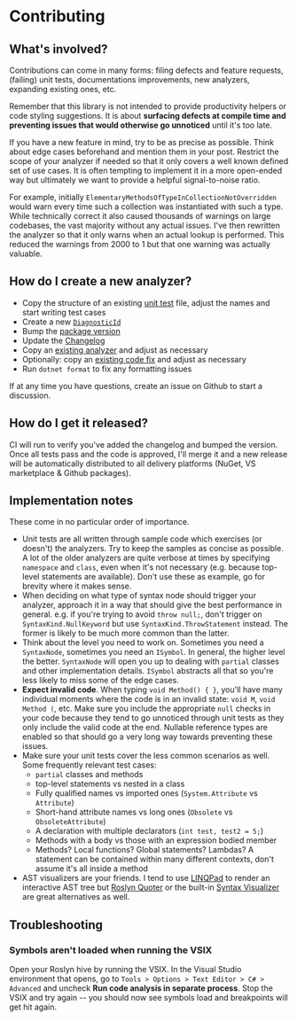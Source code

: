 # Contributing

## What's involved?
Contributions can come in many forms: filing defects and feature requests, (failing) unit tests, documentations improvements, new analyzers, expanding existing ones, etc.

Remember that this library is not intended to provide productivity helpers or code styling suggestions. It is about **surfacing defects at compile time and preventing issues that would otherwise go unnoticed** until it's too late.

If you have a new feature in mind, try to be as precise as possible. Think about edge cases beforehand and mention them in your post. Restrict the scope of your analyzer if needed so that it only covers a well known defined set of use cases. It is often tempting to implement it in a more open-ended way but ultimately we want to provide a helpful signal-to-noise ratio.

For example, initially `ElementaryMethodsOfTypeInCollectionNotOverridden` would warn every time such a collection was instantiated with such a type. While technically correct it also caused thousands of warnings on large codebases, the vast majority without any actual issues. I've then rewritten the analyzer so that it only warns when an actual lookup is performed. This reduced the warnings from 2000 to 1 but that one warning was actually valuable.

## How do I create a new analyzer?
* Copy the structure of an existing [unit test](https://github.com/Vannevelj/SharpSource/tree/master/SharpSource/SharpSource.Test) file, adjust the names and start writing test cases
* Create a new [`DiagnosticId`](https://github.com/Vannevelj/SharpSource/blob/master/SharpSource/SharpSource/Utilities/DiagnosticId.cs)
* Bump the [package version](https://github.com/Vannevelj/SharpSource/blob/master/SharpSource/SharpSource.Package/SharpSource.Package.csproj#L12)
* Update the [Changelog](https://github.com/Vannevelj/SharpSource/blob/master/CHANGELOG.md)
* Copy an [existing analyzer](https://github.com/Vannevelj/SharpSource/tree/master/SharpSource/SharpSource/Diagnostics) and adjust as necessary
* Optionally: copy an [existing code fix](https://github.com/Vannevelj/SharpSource/tree/master/SharpSource/SharpSource.CodeFixes/Diagnostics) and adjust as necessary
* Run `dotnet format` to fix any formatting issues

If at any time you have questions, create an issue on Github to start a discussion.

## How do I get it released?
CI will run to verify you've added the changelog and bumped the version. Once all tests pass and the code is approved, I'll merge it and a new release will be automatically distributed to all delivery platforms (NuGet, VS marketplace & Github packages).

## Implementation notes
These come in no particular order of importance.

* Unit tests are all written through sample code which exercises (or doesn't) the analyzers. Try to keep the samples as concise as possible. A lot of the older analyzers are quite verbose at times by specifying `namespace` and `class`, even when it's not necessary (e.g. because top-level statements are available). Don't use these as example, go for brevity where it makes sense.
* When deciding on what type of syntax node should trigger your analyzer, approach it in a way that should give the best performance in general. e.g. if you're trying to avoid `throw null;`, don't trigger on `SyntaxKind.NullKeyword` but use `SyntaxKind.ThrowStatement` instead. The former is likely to be much more common than the latter.
* Think about the level you need to work on. Sometimes you need a `SyntaxNode`, sometimes you need an `ISymbol`. In general, the higher level the better. `SyntaxNode` will open you up to dealing with `partial` classes and other implementation details. `ISymbol` abstracts all that so you're less likely to miss some of the edge cases.
* **Expect invalid code**. When typing `void Method() { }`, you'll have many individual moments where the code is in an invalid state: `void M`, `void Method (`, etc. Make sure you include the appropriate `null` checks in your code because they tend to go unnoticed through unit tests as they only include the valid code at the end. Nullable reference types are enabled so that should go a very long way towards preventing these issues.
* Make sure your unit tests cover the less common scenarios as well. Some frequently relevant test cases:
  * `partial` classes and methods
  * top-level statements vs nested in a class
  * Fully qualified names vs imported ones (`System.Attribute` vs `Attribute`)
  * Short-hand attribute names vs long ones (`Obsolete` vs `ObsoleteAttribute`)
  * A declaration with multiple declarators (`int test, test2 = 5;`)
  * Methods with a body vs those with an expression bodied member
  * Methods? Local functions? Global statements? Lambdas? A statement can be contained within many different contexts, don't assume it's all inside a method
* AST visualizers are your friends. I tend to use [LINQPad](https://www.linqpad.net/) to render an interactive AST tree but [Roslyn Quoter](http://roslynquoter.azurewebsites.net/) or the built-in [Syntax Visualizer](https://docs.microsoft.com/en-us/dotnet/csharp/roslyn-sdk/syntax-visualizer?tabs=csharp) are great alternatives as well.


## Troubleshooting

### Symbols aren't loaded when running the VSIX
Open your Roslyn hive by running the VSIX. In the Visual Studio environment that opens, go to `Tools > Options > Text Editor > C# > Advanced` and uncheck **Run code analysis in separate process**. Stop the VSIX and try again -- you should now see symbols load and breakpoints will get hit again.